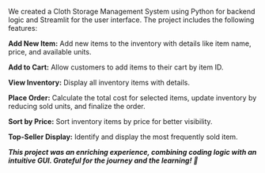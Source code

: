 We created a Cloth Storage Management System using Python for backend logic and Streamlit for the user interface. The project includes the following features:

**Add New Item:** Add new items to the inventory with details like item name, price, and available units.

**Add to Cart:** Allow customers to add items to their cart by item ID.

**View Inventory:** Display all inventory items with details.

**Place Order:** Calculate the total cost for selected items, update inventory by reducing sold units, and finalize the order.

**Sort by Price:** Sort inventory items by price for better visibility.

**Top-Seller Display:** Identify and display the most frequently sold item.

**_This project was an enriching experience, combining coding logic with an intuitive GUI. Grateful for the journey and the learning! 🎉_**
